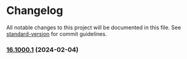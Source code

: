 # Changelog

All notable changes to this project will be documented in this file. See [standard-version](https://github.com/conventional-changelog/standard-version) for commit guidelines.

### [16.1000.1](https://github.com/ashish-koshy/uclif/blob/main/angular/core/compare/v16.0.1...v16.1000.1) (2024-02-04)
